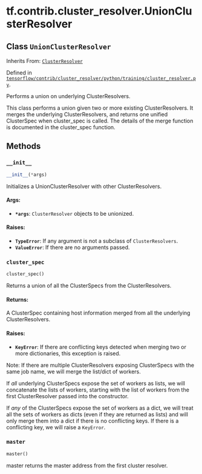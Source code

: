 <div itemscope itemtype="http://developers.google.com/ReferenceObject">
<meta itemprop="name" content="tf.contrib.cluster_resolver.UnionClusterResolver" />
<meta itemprop="property" content="__init__"/>
<meta itemprop="property" content="cluster_spec"/>
<meta itemprop="property" content="master"/>
</div>

# tf.contrib.cluster_resolver.UnionClusterResolver

## Class `UnionClusterResolver`

Inherits From: [`ClusterResolver`](../../../tf/contrib/cluster_resolver/ClusterResolver.md)



Defined in [`tensorflow/contrib/cluster_resolver/python/training/cluster_resolver.py`](https://www.tensorflow.org/code/tensorflow/contrib/cluster_resolver/python/training/cluster_resolver.py).

Performs a union on underlying ClusterResolvers.

This class performs a union given two or more existing ClusterResolvers. It
merges the underlying ClusterResolvers, and returns one unified ClusterSpec
when cluster_spec is called. The details of the merge function is
documented in the cluster_spec function.

## Methods

<h3 id="__init__"><code>__init__</code></h3>

``` python
__init__(*args)
```

Initializes a UnionClusterResolver with other ClusterResolvers.

#### Args:

* <b>`*args`</b>: `ClusterResolver` objects to be unionized.


#### Raises:

* <b>`TypeError`</b>: If any argument is not a subclass of `ClusterResolvers`.
* <b>`ValueError`</b>: If there are no arguments passed.

<h3 id="cluster_spec"><code>cluster_spec</code></h3>

``` python
cluster_spec()
```

Returns a union of all the ClusterSpecs from the ClusterResolvers.

#### Returns:

A ClusterSpec containing host information merged from all the underlying
ClusterResolvers.


#### Raises:

* <b>`KeyError`</b>: If there are conflicting keys detected when merging two or
  more dictionaries, this exception is raised.

Note: If there are multiple ClusterResolvers exposing ClusterSpecs with the
same job name, we will merge the list/dict of workers.

If *all* underlying ClusterSpecs expose the set of workers as lists, we will
concatenate the lists of workers, starting with the list of workers from
the first ClusterResolver passed into the constructor.

If *any* of the ClusterSpecs expose the set of workers as a dict, we will
treat all the sets of workers as dicts (even if they are returned as lists)
and will only merge them into a dict if there is no conflicting keys. If
there is a conflicting key, we will raise a `KeyError`.

<h3 id="master"><code>master</code></h3>

``` python
master()
```

master returns the master address from the first cluster resolver.



